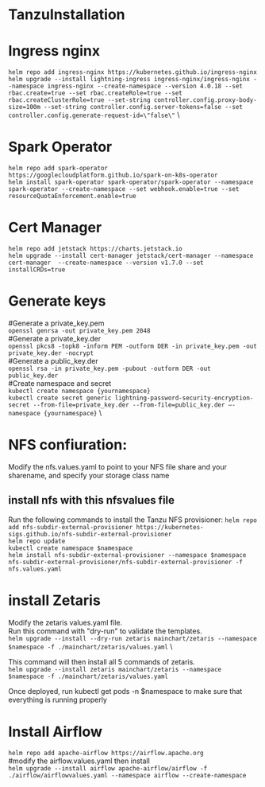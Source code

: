 # TanzuInstallation

# Ingress nginx
`helm repo add ingress-nginx https://kubernetes.github.io/ingress-nginx` \
`helm upgrade --install lightning-ingress ingress-nginx/ingress-nginx --namespace ingress-nginx --create-namespace --version 4.0.18 --set rbac.create=true --set rbac.createRole=true --set rbac.createClusterRole=true --set-string controller.config.proxy-body-size=100m --set-string controller.config.server-tokens=false --set controller.config.generate-request-id=\"false\"` \

# Spark Operator
`helm repo add spark-operator https://googlecloudplatform.github.io/spark-on-k8s-operator` \
`helm install spark-operator spark-operator/spark-operator --namespace spark-operator --create-namespace --set webhook.enable=true --set resourceQuotaEnforcement.enable=true`

# Cert Manager
`helm repo add jetstack https://charts.jetstack.io` \
`helm upgrade --install cert-manager jetstack/cert-manager --namespace cert-manager  --create-namespace --version v1.7.0 --set installCRDs=true`

# Generate keys
#Generate a private_key.pem \
`openssl genrsa -out private_key.pem 2048` \
#Generate a private_key.der \
`openssl pkcs8 -topk8 -inform PEM -outform DER -in private_key.pem -out private_key.der -nocrypt` \
#Generate a public_key.der \
`openssl rsa -in private_key.pem -pubout -outform DER -out public_key.der` \
#Create namespace and secret \
`kubectl create namespace {yournamespace}` \
`kubectl create secret generic lightning-password-security-encryption-secret --from-file=private_key.der --from-file=public_key.der –-namespace {yournamespace}` \

# NFS confiuration:

Modify the nfs.values.yaml to point to your NFS file share and your sharename, and specify your storage class name

## install nfs with this nfsvalues file
Run the following commands to install the Tanzu NFS provisioner:
`helm repo add nfs-subdir-external-provisioner https://kubernetes-sigs.github.io/nfs-subdir-external-provisioner` \
`helm repo update` \
`kubectl create namespace $namespace` \
`helm install nfs-subdir-external-provisioner --namespace $namespace nfs-subdir-external-provisioner/nfs-subdir-external-provisioner -f nfs.values.yaml`

# install Zetaris

Modify the zetaris values.yaml file. \
Run this command with "dry-run" to validate the templates. \
`helm upgrade --install --dry-run zetaris mainchart/zetaris --namespace $namespace -f ./mainchart/zetaris/values.yaml` \ <br>

This command will then install all 5 commands of zetaris. \
`helm upgrade --install zetaris mainchart/zetaris --namespace $namespace -f ./mainchart/zetaris/values.yaml` <br>

Once deployed, run kubectl get pods -n $namespace to make sure that everything is running properly <br>

# Install Airflow
`helm repo add apache-airflow https://airflow.apache.org` \
#modify the airflow.values.yaml then install \
`helm upgrade --install airflow apache-airflow/airflow -f ./airflow/airflowvalues.yaml --namespace airflow --create-namespace`
